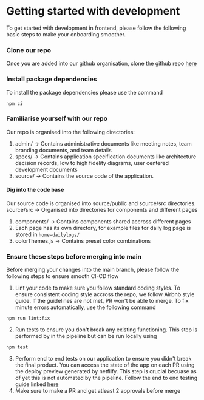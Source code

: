 # Getting started with development

To get started with development in frontend, please follow the following basic steps to make your onboarding smoother.

### Clone our repo
Once you are added into our github organisation, clone the github repo [here](https://github.com/cse110-sp21-group3/cse110-sp21-group3.git) 

### Install package dependencies
To install the package dependencies please use the command
```
npm ci
```

### Familiarise yourself with our repo

Our repo is organised into the following directories:

1. admin/ -> Contains administrative documents like meeting notes, team branding documents, and team details
2. specs/ -> Contains application specification documents like architecture decision records, low to high fidelity diagrams, user centered development documents
3. source/ -> Contains the source code of the application.

#### Dig into the code base
Our source code is organised into source/public and source/src directories. 
source/src -> Organised into directories for components and different pages
   1. components/ -> Contains components shared accross different pages
   2. Each page has its own directory, for example files for daily log page is stored in `home-dailylogs/`
   3. colorThemes.js -> Contains preset color combinations


### Ensure these steps before merging into main
Before merging your changes into the main branch, please follow the following steps to ensure smooth CI-CD flow
1. Lint your code to make sure you follow standard coding styles. To ensure consistent coding style accross the repo, we follow Airbnb style guide. If the guidelines are not met, PR won't be able to merge. To fix minute errors automatically, use the following command
```
npm run lint:fix
```
2. Run tests to ensure you don't break any existing functioning. This step is performed by in the pipeline but can be run locally using 
```
npm test
```
3. Perform end to end tests on our application to ensure you didn't break the final product. You can access the state of the app on each PR using the deploy preview generated by netflify. This step is crucial becuase as of yet this is not automated by the pipeline. Follow the end to end testing guide linked [here]()
4. Make sure to make a PR and get atleast 2 approvals before merge